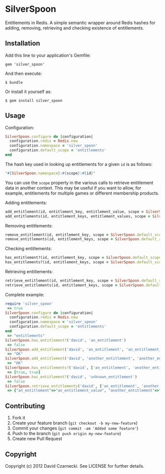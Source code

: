 # SilverSpoon

Entitlements in Redis. A simple semantic wrapper around Redis hashes for adding, removing, retrieving and 
checking existence of entitlements.

## Installation

Add this line to your application's Gemfile:

```
gem 'silver_spoon'
```

And then execute:

```
$ bundle
```

Or install it yourself as:

```
$ gem install silver_spoon
```

## Usage

Configuration:

```ruby
SilverSpoon.configure do |configuration|
  configuration.redis = Redis.new
  configuration.namespace = 'silver_spoon'
  configuration.default_scope = 'entitlements'
end
```

The hash key used in looking up entitlements for a given `id` is as follows:

```ruby
"#{SilverSpoon.namespace}:#{scope}:#{id}"
```

You can use the `scope` property in the various calls to retrieve entitlement data 
in another context. This may be useful if you want to allow, for example, entitlements 
for multiple games or different membership products.

Adding entitlements:

```ruby
add_entitlement(id, entitlement_key, entitlement_value, scope = SilverSpoon.default_scope)
add_entitlements(id, entitlement_keys, entitlement_values, scope = SilverSpoon.default_scope)
```

Removing entitlements:

```ruby
remove_entitlement(id, entitlement_key, scope = SilverSpoon.default_scope)
remove_entitlements(id, entitlement_keys, scope = SilverSpoon.default_scope)
```

Checking entitlements:

```ruby
has_entitlement?(id, entitlement_key, scope = SilverSpoon.default_scope)
has_entitlements?(id, entitlement_keys, scope = SilverSpoon.default_scope)
```

Retrieving entitlements:

```ruby
retrieve_entitlement(id, entitlement_key, scope = SilverSpoon.default_scope)
retrieve_entitlements(id, entitlement_keys, scope = SilverSpoon.default_scope)
```

Complete example:

```ruby
require 'silver_spoon'
 => true 
SilverSpoon.configure do |configuration|
  configuration.redis = Redis.new
  configuration.namespace = 'silver_spoon'
  configuration.default_scope = 'entitlements'
end
 => "entitlements" 
SilverSpoon.has_entitlement?('david', 'an_entitlement')
 => false 
SilverSpoon.add_entitlement('david', 'an_entitlement', 'an_entitlement_value')
 => "OK" 
SilverSpoon.add_entitlement('david', 'another_entitlement', 'another_entitlement_value')
 => "OK" 
SilverSpoon.has_entitlements?('david', ['an_entitlement', 'another_entitlement'])
 => [true, true] 
SilverSpoon.has_entitlement?('david', 'unknown_entitlement')
 => false 
SilverSpoon.retrieve_entitlements('david', ['an_entitlement', 'another_entitlement'])
 => {"an_entitlement"=>"an_entitlement_value", "another_entitlement"=>"another_entitlement_value"} 
```

## Contributing

1. Fork it
2. Create your feature branch (`git checkout -b my-new-feature`)
3. Commit your changes (`git commit -am 'Added some feature'`)
4. Push to the branch (`git push origin my-new-feature`)
5. Create new Pull Request

## Copyright

Copyright (c) 2012 David Czarnecki. See LICENSE for further details.
